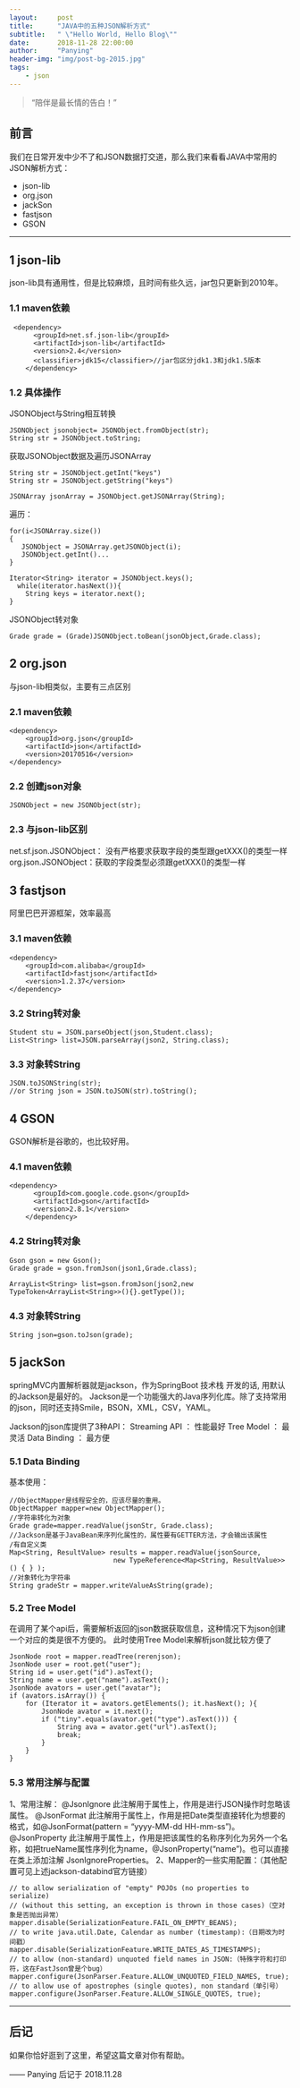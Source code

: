 ```yaml
---
layout:     post
title:      "JAVA中的五种JSON解析方式"
subtitle:   " \"Hello World, Hello Blog\""
date:       2018-11-28 22:00:00
author:     "Panying"
header-img: "img/post-bg-2015.jpg"
tags:
    - json
---
```


> “陪伴是最长情的告白！”


## 前言

我们在日常开发中少不了和JSON数据打交道，那么我们来看看JAVA中常用的JSON解析方式：

* json-lib
* org.json
* jackSon
* fastjson
* GSON

---

## 1 json-lib

json-lib具有通用性，但是比较麻烦，且时间有些久远，jar包只更新到2010年。

### 1.1 maven依赖

```
 <dependency>
      <groupId>net.sf.json-lib</groupId>
      <artifactId>json-lib</artifactId>
      <version>2.4</version>
      <classifier>jdk15</classifier>//jar包区分jdk1.3和jdk1.5版本
    </dependency>
```

### 1.2 具体操作

JSONObject与String相互转换
```
JSONObject jsonobject= JSONObject.fromObject(str);
String str = JSONObject.toString;
```
获取JSONObject数据及遍历JSONArray
```
String str = JSONObject.getInt("keys")  
String str = JSONObject.getString("keys")
 
JSONArray jsonArray = JSONObject.getJSONArray(String);
```
遍历：
```
for(i<JSONArray.size())
{
   JSONObject = JSONArray.getJSONObject(i); 
   JSONObject.getInt()...
}
 
Iterator<String> iterator = JSONObject.keys(); 
  while(iterator.hasNext()){
    String keys = iterator.next();
}
```
JSONObject转对象
```
Grade grade = (Grade)JSONObject.toBean(jsonObject,Grade.class);
```

## 2 org.json

与json-lib相类似，主要有三点区别

### 2.1 maven依赖

```
<dependency>
    <groupId>org.json</groupId>
    <artifactId>json</artifactId>
    <version>20170516</version>
</dependency>
```

### 2.2 创建json对象
```
JSONObject = new JSONObject(str);
```

### 2.3 与json-lib区别

net.sf.json.JSONObject： 没有严格要求获取字段的类型跟getXXX()的类型一样
org.json.JSONObject：获取的字段类型必须跟getXXX()的类型一样

## 3 fastjson

阿里巴巴开源框架，效率最高

### 3.1 maven依赖
```
<dependency>
    <groupId>com.alibaba</groupId>
    <artifactId>fastjson</artifactId>
    <version>1.2.37</version>
</dependency>
```

### 3.2 String转对象
```
Student stu = JSON.parseObject(json,Student.class);
List<String> list=JSON.parseArray(json2, String.class);
```

### 3.3 对象转String
```
JSON.toJSONString(str);
//or String json = JSON.toJSON(str).toString();
```

## 4 GSON

GSON解析是谷歌的，也比较好用。

### 4.1 maven依赖
```
<dependency>
      <groupId>com.google.code.gson</groupId>
      <artifactId>gson</artifactId>
      <version>2.8.1</version>
    </dependency>
```

### 4.2 String转对象
```
Gson gson = new Gson();
Grade grade = gson.fromJson(json1,Grade.class);
 
ArrayList<String> list=gson.fromJson(json2,new TypeToken<ArrayList<String>>(){}.getType());
```

### 4.3 对象转String
```
String json=gson.toJson(grade);
```

## 5 jackSon

springMVC内置解析器就是jackson，作为SpringBoot 技术栈 开发的话, 用默认的Jackson是最好的。
Jackson是一个功能强大的Java序列化库。除了支持常用的json，同时还支持Smile，BSON，XML，CSV，YAML。

Jackson的json库提供了3种API：
  Streaming API ： 性能最好
  Tree Model ： 最灵活
  Data Binding ： 最方便

### 5.1 Data Binding

基本使用：
```
//ObjectMapper是线程安全的，应该尽量的重用。
ObjectMapper mapper=new ObjectMapper();
//字符串转化为对象
Grade grade=mapper.readValue(jsonStr, Grade.class);
//Jackson是基于JavaBean来序列化属性的，属性要有GETTER方法，才会输出该属性
/有自定义类
Map<String, ResultValue> results = mapper.readValue(jsonSource, 
                          new TypeReference<Map<String, ResultValue>>() { } );
//对象转化为字符串
String gradeStr = mapper.writeValueAsString(grade);
```

### 5.2 Tree Model
在调用了某个api后，需要解析返回的json数据获取信息，这种情况下为json创建一个对应的类是很不方便的。
此时使用Tree Model来解析json就比较方便了
```
JsonNode root = mapper.readTree(rerenjson);
JsonNode user = root.get("user");
String id = user.get("id").asText();
String name = user.get("name").asText();
JsonNode avators = user.get("avatar");
if (avators.isArray()) {
    for (Iterator it = avators.getElements(); it.hasNext(); ){
        JsonNode avator = it.next();
        if ("tiny".equals(avator.get("type").asText())) {
            String ava = avator.get("url").asText();
            break;
        }
    }
}
```
### 5.3 常用注解与配置
1、常用注解： 
@JsonIgnore 此注解用于属性上，作用是进行JSON操作时忽略该属性。 
@JsonFormat 此注解用于属性上，作用是把Date类型直接转化为想要的格式，如@JsonFormat(pattern = “yyyy-MM-dd HH-mm-ss”)。 
@JsonProperty 此注解用于属性上，作用是把该属性的名称序列化为另外一个名称，如把trueName属性序列化为name，@JsonProperty(“name”)。也可以直接在类上添加注解 JsonIgnoreProperties。
2、Mapper的一些实用配置：（其他配置可见上述jackson-databind官方链接）
```
// to allow serialization of "empty" POJOs (no properties to serialize)
// (without this setting, an exception is thrown in those cases)（空对象是否抛出异常）
mapper.disable(SerializationFeature.FAIL_ON_EMPTY_BEANS);
// to write java.util.Date, Calendar as number (timestamp):（日期改为时间戳）
mapper.disable(SerializationFeature.WRITE_DATES_AS_TIMESTAMPS);
// to allow (non-standard) unquoted field names in JSON:（特殊字符和打印符，这在FastJson曾是个bug）
mapper.configure(JsonParser.Feature.ALLOW_UNQUOTED_FIELD_NAMES, true);
// to allow use of apostrophes (single quotes), non standard（单引号）
mapper.configure(JsonParser.Feature.ALLOW_SINGLE_QUOTES, true);
```

---

## 后记

如果你恰好逛到了这里，希望这篇文章对你有帮助。

—— Panying 后记于 2018.11.28
